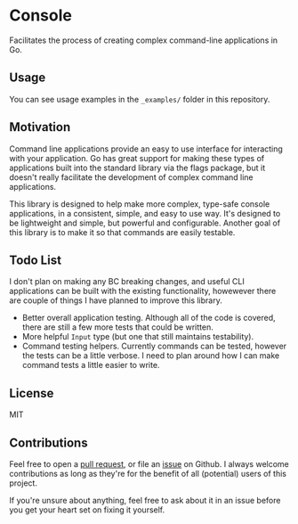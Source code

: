 # Console

Facilitates the process of creating complex command-line applications in Go.

## Usage

You can see usage examples in the `_examples/` folder in this repository.

## Motivation

Command line applications provide an easy to use interface for interacting with your application. Go
has great support for making these types of applications built into the standard library via the 
flags package, but it doesn't really facilitate the development of complex command line 
applications.

This library is designed to help make more complex, type-safe console applications, in a consistent,
simple, and easy to use way. It's designed to be lightweight and simple, but powerful and 
configurable. Another goal of this library is to make it so that commands are easily testable.

## Todo List

I don't plan on making any BC breaking changes, and useful CLI applications can be built with the 
existing functionality, howewever there are couple of things I have planned to improve this library.

* Better overall application testing. Although all of the code is covered, there are still a few 
more tests that could be written.
* More helpful `Input` type (but one that still maintains testability).
* Command testing helpers. Currently commands can be tested, however the tests can be a little 
verbose. I need to plan around how I can make command tests a little easier to write.

## License

MIT

## Contributions

Feel free to open a [pull request][1], or file an [issue][2] on Github. I always welcome 
contributions as long as they're for the benefit of all (potential) users of this project.

If you're unsure about anything, feel free to ask about it in an issue before you get your heart set
on fixing it yourself.

[1]: https://github.com/eidolon/console/pulls
[2]: https://github.com/eidolon/console/issues
